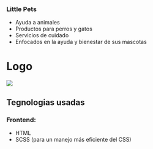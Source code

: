 ### Little Pets

- Ayuda a animales
- Productos para perros y gatos
- Servicios de cuidado
- Enfocados en la ayuda y bienestar de sus mascotas

# Logo

![](https://i.postimg.cc/dtwZMwMd/litle-pets.png)

## Tegnologias usadas

### Frontend:
- HTML
- SCSS (para un manejo más eficiente del CSS)
